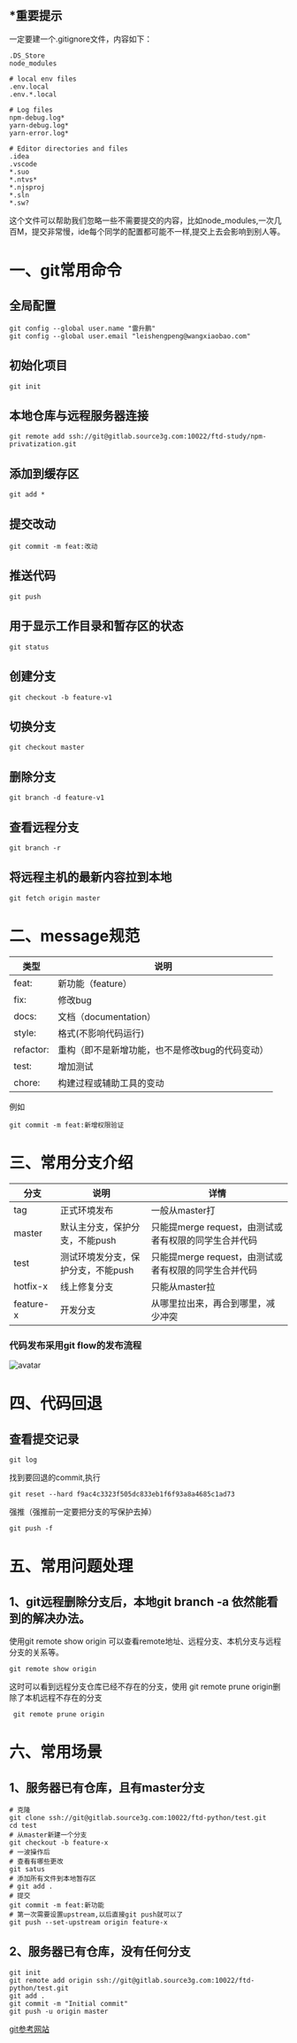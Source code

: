 ## *重要提示
一定要建一个.gitignore文件，内容如下：

```
.DS_Store
node_modules

# local env files
.env.local
.env.*.local

# Log files
npm-debug.log*
yarn-debug.log*
yarn-error.log*

# Editor directories and files
.idea
.vscode
*.suo
*.ntvs*
*.njsproj
*.sln
*.sw?
```

这个文件可以帮助我们忽略一些不需要提交的内容，比如node_modules,一次几百M，提交非常慢，ide每个同学的配置都可能不一样,提交上去会影响到别人等。

# 一、git常用命令

## 全局配置

```
git config --global user.name "雷升鹏"
git config --global user.email "leishengpeng@wangxiaobao.com"
```

## 初始化项目

```
git init
```

## 本地仓库与远程服务器连接

```
git remote add ssh://git@gitlab.source3g.com:10022/ftd-study/npm-privatization.git
```
## 添加到缓存区
```
git add *
```

## 提交改动
```
git commit -m feat:改动
```

## 推送代码

```
git push
```

## 用于显示工作目录和暂存区的状态
```
git status
```

## 创建分支
```
git checkout -b feature-v1
```

## 切换分支
```
git checkout master

```

## 删除分支
```
git branch -d feature-v1
```
## 查看远程分支
```
git branch -r 
```

## 将远程主机的最新内容拉到本地

```
git fetch origin master

```

# 二、message规范

类型|说明
---|---
feat:|新功能（feature）
fix:|修改bug
docs:|文档（documentation）
style:|格式(不影响代码运行)
refactor:|重构（即不是新增功能，也不是修改bug的代码变动）
test:|增加测试
chore:|构建过程或辅助工具的变动

例如

```
git commit -m feat:新增权限验证
```

# 三、常用分支介绍

分支|说明|详情
---|---|---
tag|正式环境发布|一般从master打
master|默认主分支，保护分支，不能push|只能提merge request，由测试或者有权限的同学生合并代码
test|测试环境发分支，保护分支，不能push|只能提merge request，由测试或者有权限的同学生合并代码
hotfix-x|线上修复分支|只能从master拉
feature-x|开发分支|从哪里拉出来，再合到哪里，减少冲突

### 代码发布采用git flow的发布流程

![avatar](img/13.png)

# 四、代码回退

## 查看提交记录
```
git log
```
找到要回退的commit,执行

```
git reset --hard f9ac4c3323f505dc833eb1f6f93a8a4685c1ad73
```

强推（强推前一定要把分支的写保护去掉）

```
git push -f
```

# 五、常用问题处理

## 1、git远程删除分支后，本地git branch -a 依然能看到的解决办法。

使用git remote show origin 可以查看remote地址、远程分支、本机分支与远程分支的关系等。

```
git remote show origin
```

这时可以看到远程分支仓库已经不存在的分支，使用 git remote prune origin删除了本机远程不存在的分支 
```
 git remote prune origin
```

# 六、常用场景

## 1、服务器已有仓库，且有master分支
```
# 克隆
git clone ssh://git@gitlab.source3g.com:10022/ftd-python/test.git
cd test
# 从master新建一个分支
git checkout -b feature-x
# 一波操作后
# 查看有哪些更改
git satus
# 添加所有文件到本地暂存区
# git add .
# 提交
git commit -m feat:新功能
# 第一次需要设置upstream,以后直接git push就可以了
git push --set-upstream origin feature-x
```

## 2、服务器已有仓库，没有任何分支

```
git init
git remote add origin ssh://git@gitlab.source3g.com:10022/ftd-python/test.git
git add .
git commit -m "Initial commit"
git push -u origin master
```

[git参考网站](https://www.bootcss.com/p/git-guide/)

